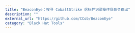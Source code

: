 ```yaml
---
title: "BeaconEye：搜寻 CobaltStrike 信标并记录操作员命令输出"
description: ""
external_url: "https://github.com/CCob/BeaconEye"
category: "Black Hat Tools"
---
```

